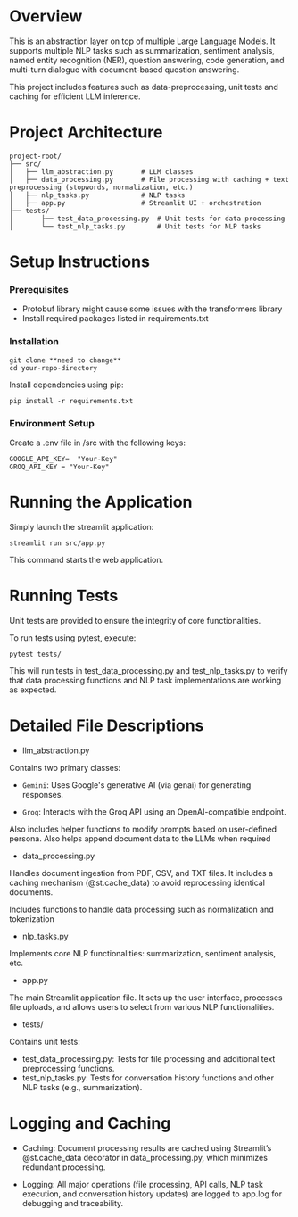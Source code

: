 # Overview
This is an abstraction layer on top of multiple Large Language Models. It supports multiple NLP tasks such as summarization, sentiment analysis, named entity recognition (NER), question answering, code generation, and multi-turn dialogue with document-based question answering.

This project includes features such as data-preprocessing, unit tests and caching for efficient LLM inference.

# Project Architecture
```
project-root/
├── src/
│   ├── llm_abstraction.py       # LLM classes 
│   ├── data_processing.py       # File processing with caching + text preprocessing (stopwords, normalization, etc.)
│   ├── nlp_tasks.py             # NLP tasks 
│   ├── app.py                   # Streamlit UI + orchestration
├── tests/
│       ├── test_data_processing.py  # Unit tests for data processing
│       └── test_nlp_tasks.py        # Unit tests for NLP tasks
```

# Setup Instructions
### Prerequisites
- Protobuf library might cause some issues with the transformers library
- Install required packages listed in requirements.txt
### Installation
``` 
git clone **need to change**
cd your-repo-directory
```
Install dependencies using pip:
```
pip install -r requirements.txt
```
### Environment Setup
Create a .env file in /src with the following keys:
```
GOOGLE_API_KEY=  "Your-Key"
GROQ_API_KEY = "Your-Key"
```

# Running the Application
Simply launch the streamlit application:
```
streamlit run src/app.py
```
This command starts the web application.

# Running Tests
Unit tests are provided to ensure the integrity of core functionalities.

To run tests using pytest, execute:
```
pytest tests/
```
This will run tests in test_data_processing.py and test_nlp_tasks.py to verify that data processing functions and NLP task implementations are working as expected.

# Detailed File Descriptions
- llm_abstraction.py 

Contains two primary classes:

- `Gemini`: Uses Google's generative AI (via genai) for generating responses.

- `Groq`: Interacts with the Groq API using an OpenAI-compatible endpoint.

Also includes helper functions to modify prompts based on user-defined persona. Also helps append document data to the LLMs when required

- data_processing.py

Handles document ingestion from PDF, CSV, and TXT files. It includes a caching mechanism (@st.cache_data) to avoid reprocessing identical documents. 

Includes functions to handle data processing such as normalization and tokenization

- nlp_tasks.py

Implements core NLP functionalities: summarization, sentiment analysis, etc.

- app.py

The main Streamlit application file. It sets up the user interface, processes file uploads, and allows users to select from various NLP functionalities.

- tests/

Contains unit tests:

- test_data_processing.py: Tests for file processing and additional text preprocessing functions.
- test_nlp_tasks.py: Tests for conversation history functions and other NLP tasks (e.g., summarization).

# Logging and Caching
- Caching:
Document processing results are cached using Streamlit’s @st.cache_data decorator in data_processing.py, which minimizes redundant processing.

- Logging:
All major operations (file processing, API calls, NLP task execution, and conversation history updates) are logged to app.log for debugging and traceability.

